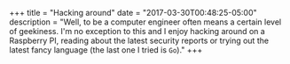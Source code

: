 +++
title = "Hacking around"
date = "2017-03-30T00:48:25-05:00"
description = "Well, to be a computer engineer often means a certain level of geekiness. I'm no exception to this and I enjoy hacking around on a Raspberry PI, reading about the latest security reports or trying out the latest fancy language (the last one I tried is `Go`)."
+++
